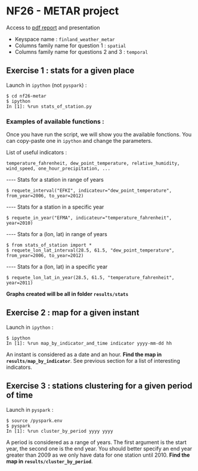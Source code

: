 # NF26 - METAR project

Access to [pdf report](https://github.com/clementbrizard/mapping-finland-weather/blob/master/LE_BRIZARD_NF26_TD2-23-24_Rapport.pdf) and presentation

- Keyspace name : `finland_weather_metar`
- Columns family name for question 1 : `spatial`
- Columns family name for questions 2 and 3 : `temporal`

## Exercise 1 : stats for a given place

Launch in `ipython` (not `pyspark`) :
```console
$ cd nf26-metar
$ ipython
In [1]: %run stats_of_station.py
```

### Examples of available functions :

Once you have run the script, we will show you the available fonctions. You can copy-paste one in `ipython` and change the parameters.

List of useful indicators :
```
temperature_fahrenheit, dew_point_temperature, relative_humidity, wind_speed, one_hour_precipitation, ...
```

---- Stats for a station in range of years
```console
$ requete_interval("EFKI", indicateur="dew_point_temperature", from_year=2006, to_year=2012)
```

---- Stats for a station in a specific year 
```console
$ requete_in_year("EFMA", indicateur="temperature_fahrenheit", year=2010)
```

---- Stats for a (lon, lat) in range of years
```console
$ from stats_of_station import *
$ requete_lon_lat_interval(28.5, 61.5, "dew_point_temperature", from_year=2006, to_year=2012)
```

---- Stats for a (lon, lat) in a specific year 
```console
$ requete_lon_lat_in_year(28.5, 61.5, "temperature_fahrenheit", year=2011)
```

**Graphs created will be all in folder `results/stats`**

## Exercise 2 : map for a given instant

Launch in `ipython` :
```console
$ ipython
In [1]: %run map_by_indicator_and_time indicator yyyy-mm-dd hh
```

An instant is considered as a date and an hour. **Find the map in `results/map_by_indicator`**. See previous section for a list of interesting indicators.

## Exercise 3 : stations clustering for a given period of time

Launch in `pyspark` :
```console
$ source /pyspark.env 
$ pyspark
In [1]: %run cluster_by_period yyyy yyyy
```
A period is considered as a range of years. The first argument is the start year, the second one is the end year. You should better specify an end year greater than 2009 as we only have data for one station until 2010. **Find the map in `results/cluster_by_period`**.


